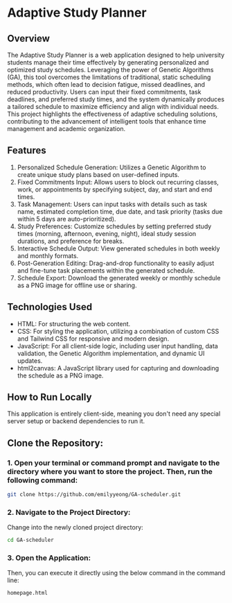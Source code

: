 # Adaptive Study Planner
## Overview 
The Adaptive Study Planner is a web application designed to help university students manage their time effectively by generating personalized and optimized study schedules. Leveraging the power of Genetic Algorithms (GA), this tool overcomes the limitations of traditional, static scheduling methods, which often lead to decision fatigue, missed deadlines, and reduced productivity. Users can input their fixed commitments, task deadlines, and preferred study times, and the system dynamically produces a tailored schedule to maximize efficiency and align with individual needs.
<br>
This project highlights the effectiveness of adaptive scheduling solutions, contributing to the advancement of intelligent tools that enhance time management and academic organization.
<br>
## Features 
1. Personalized Schedule Generation: Utilizes a Genetic Algorithm to create unique study plans based on user-defined inputs. <br>
2. Fixed Commitments Input: Allows users to block out recurring classes, work, or appointments by specifying subject, day, and start and end times. <br>
3. Task Management: Users can input tasks with details such as task name, estimated completion time, due date, and task priority (tasks due within 5 days are auto-prioritized). <br>
4. Study Preferences: Customize schedules by setting preferred study times (morning, afternoon, evening, night), ideal study session durations, and preference for breaks. <br>
5. Interactive Schedule Output: View generated schedules in both weekly and monthly formats. <br>
6. Post-Generation Editing: Drag-and-drop functionality to easily adjust and fine-tune task placements within the generated schedule. <br>
7. Schedule Export: Download the generated weekly or monthly schedule as a PNG image for offline use or sharing. <br>

## Technologies Used
- HTML: For structuring the web content.
- CSS: For styling the application, utilizing a combination of custom CSS and Tailwind CSS for responsive and modern design.
- JavaScript: For all client-side logic, including user input handling, data validation, the Genetic Algorithm implementation, and dynamic UI updates.
- html2canvas: A JavaScript library used for capturing and downloading the schedule as a PNG image.

## How to Run Locally
This application is entirely client-side, meaning you don't need any special server setup or backend dependencies to run it.

## Clone the Repository:

### 1. Open your terminal or command prompt and navigate to the directory where you want to store the project. Then, run the following command:
```bash
git clone https://github.com/emilyyeong/GA-scheduler.git
```

### 2. Navigate to the Project Directory:
Change into the newly cloned project directory:
```bash
cd GA-scheduler
```

### 3. Open the Application:
Then, you can execute it directly using the below command in the command line:
```bash
homepage.html
```

